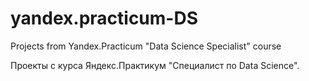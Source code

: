 # yandex.practicum-DS
Projects from Yandex.Practicum "Data Science Specialist" course

Проекты с курса Яндекс.Практикум "Специалист по Data Science".
